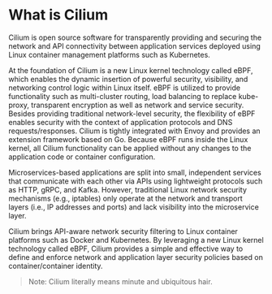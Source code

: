 # What is Cilium

Cilium is open source software for transparently providing and securing the network and API connectivity between application services deployed using Linux container management platforms such as Kubernetes.

At the foundation of Cilium is a new Linux kernel technology called eBPF, which enables the dynamic insertion of powerful security, visibility, and networking control logic within Linux itself.
eBPF is utilized to provide functionality such as multi-cluster routing, load balancing to replace kube-proxy, transparent encryption as well as network and service security.
Besides providing traditional network-level security, the flexibility of eBPF enables security with the context of application protocols and DNS requests/responses.
Cilium is tightly integrated with Envoy and provides an extension framework based on Go.
Because eBPF runs inside the Linux kernel, all Cilium functionality can be applied without any changes to the application code or container configuration.

Microservices-based applications are split into small, independent services that communicate with each other via APIs using lightweight protocols such as HTTP, gRPC, and Kafka.
However, traditional Linux network security mechanisms (e.g., iptables) only operate at the network and transport layers (i.e., IP addresses and ports) and lack visibility into the microservice layer.

Cilium brings API-aware network security filtering to Linux container platforms such as Docker and Kubernetes.
By leveraging a new Linux kernel technology called eBPF, Cilium provides a simple and effective way to define and enforce network and application layer security policies based on container/container identity.

> Note: Cilium literally means minute and ubiquitous hair.
